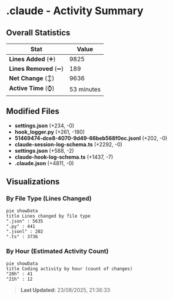 # .claude - Activity Summary 

## Overall Statistics

| Stat                   | Value                                                             |
| ---------------------- | ----------------------------------------------------------------- |
| **Lines Added** (➕)   | 9825                                          |
| **Lines Removed** (➖) | 189                                        |
| **Net Change** (↕)    | 9636                |
| **Active Time** (⌚)   | 53 minutes |


## Modified Files
- **settings.json** (+234, -0)
- **hook_logger.py** (+261, -180)
- **51469474-dce8-4070-9d49-66beb568f0ec.jsonl** (+202, -0)
- **claude-session-log-schema.ts** (+2292, -0)
- **settings.json** (+588, -2)
- **claude-hook-log-schema.ts** (+1437, -7)
- **.claude.json** (+4811, -0)

## Visualizations

### By File Type (Lines Changed)

```mermaid
pie showData
title Lines changed by file type
".json" : 5635
".py" : 441
".jsonl" : 202
".ts" : 3736
```

### By Hour (Estimated Activity Count)

```mermaid
pie showData
title Coding activity by hour (count of changes)
"20h" : 41
"21h" : 12
```


> **Last Updated:** 23/08/2025, 21:36:33